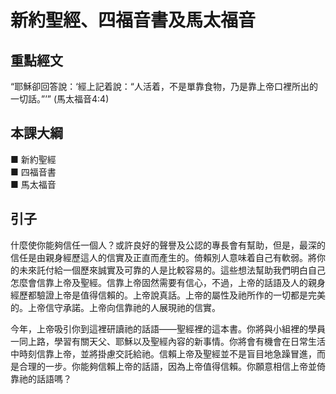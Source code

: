 # 新約聖經、四福音書及馬太福音
## 重點經文
“耶穌卻回答說：‘經上記着說：“人活着，不是單靠食物，乃是靠上帝口裡所出的一切話。”’” (馬太福音4:4)
## 本課大綱
■ 新約聖經  
■ 四福音書  
■ 馬太福音  

## 引子
什麼使你能夠信任一個人？或許良好的聲譽及公認的專長會有幫助，但是，最深的信任是由親身經歷這人的信實及正直而產生的。倚賴別人意味着自己有軟弱。將你的未來託付給一個歷來誠實及可靠的人是比較容易的。這些想法幫助我們明白自己怎麼會信靠上帝及聖經。信靠上帝固然需要有信心，不過，上帝的話語及人的親身經歷都驗證上帝是值得信賴的。上帝說真話。上帝的屬性及祂所作的一切都是完美的。上帝信守承諾。上帝向信靠祂的人展現祂的信實。

今年，上帝吸引你到這裡研讀祂的話語——聖經裡的這本書。你將與小組裡的學員一同上路，學習有關天父、耶穌以及聖經內容的新事情。你將會有機會在日常生活中時刻信靠上帝，並將掛慮交託給祂。信賴上帝及聖經並不是盲目地急躁冒進，而是合理的一步。你能夠信賴上帝的話語，因為上帝值得信賴。你願意相信上帝並倚靠祂的話語嗎？
